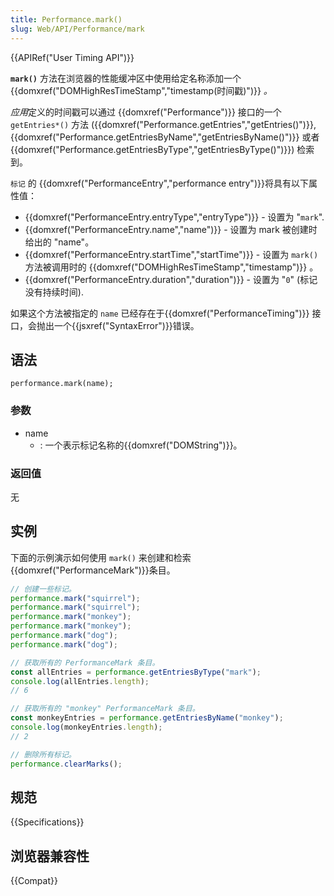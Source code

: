 ```yaml
---
title: Performance.mark()
slug: Web/API/Performance/mark
---
```


{{APIRef("User Timing API")}}

**`mark()`** 方法在浏览器的性能缓冲区中使用给定名称添加一个{{domxref("DOMHighResTimeStamp","timestamp(时间戳)")}} _。_

*应用*定义的时间戳可以通过 {{domxref("Performance")}} 接口的一个 `getEntries*()` 方法 ({{domxref("Performance.getEntries","getEntries()")}}, {{domxref("Performance.getEntriesByName","getEntriesByName()")}} 或者 {{domxref("Performance.getEntriesByType","getEntriesByType()")}}) 检索到。

`标记` 的 {{domxref("PerformanceEntry","performance entry")}}将具有以下属性值：

- {{domxref("PerformanceEntry.entryType","entryType")}} - 设置为 "`mark`".
- {{domxref("PerformanceEntry.name","name")}} - 设置为 mark 被创建时给出的 "name"。
- {{domxref("PerformanceEntry.startTime","startTime")}} - 设置为 `mark()` 方法被调用时的 {{domxref("DOMHighResTimeStamp","timestamp")}} 。
- {{domxref("PerformanceEntry.duration","duration")}} - 设置为 "`0`" (标记没有持续时间).

如果这个方法被指定的 `name` 已经存在于{{domxref("PerformanceTiming")}} 接口，会抛出一个{{jsxref("SyntaxError")}}错误。

## 语法

```
performance.mark(name);
```

### 参数

- name
  - : 一个表示标记名称的{{domxref("DOMString")}}。

### 返回值

无

## 实例

下面的示例演示如何使用 `mark()` 来创建和检索{{domxref("PerformanceMark")}}条目。

```js
// 创建一些标记。
performance.mark("squirrel");
performance.mark("squirrel");
performance.mark("monkey");
performance.mark("monkey");
performance.mark("dog");
performance.mark("dog");

// 获取所有的 PerformanceMark 条目。
const allEntries = performance.getEntriesByType("mark");
console.log(allEntries.length);
// 6

// 获取所有的 "monkey" PerformanceMark 条目。
const monkeyEntries = performance.getEntriesByName("monkey");
console.log(monkeyEntries.length);
// 2

// 删除所有标记。
performance.clearMarks();
```

## 规范

{{Specifications}}

## 浏览器兼容性

{{Compat}}
